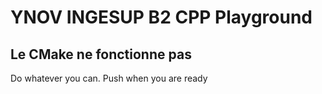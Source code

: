# YNOV INGESUP B2 CPP Playground 

## Le CMake ne fonctionne pas

Do whatever you can. Push when you are ready
